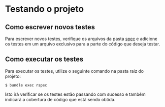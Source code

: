 # Testando o projeto

## Como escrever novos testes

Para escrever novos testes, verifique os arquivos da pasta [spec](./spec) e
adicione os testes em um arquivo exclusivo para a parte do código que deseja
testar.

## Como executar os testes

Para executar os testes, utilize o seguinte comando na pasta raiz do projeto:

```
$ bundle exec rspec
```

Isto irá verificar se os testes estão passando com sucesso e também indicará
a cobertura de código que está sendo obtida.
